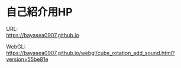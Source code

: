 # 自己紹介用HP

URL:<br>
https://bayasea0907.github.io

WebGL:<br>
https://bayasea0907.github.io/webgl/cube_rotation_add_sound.html?version=55be81e
